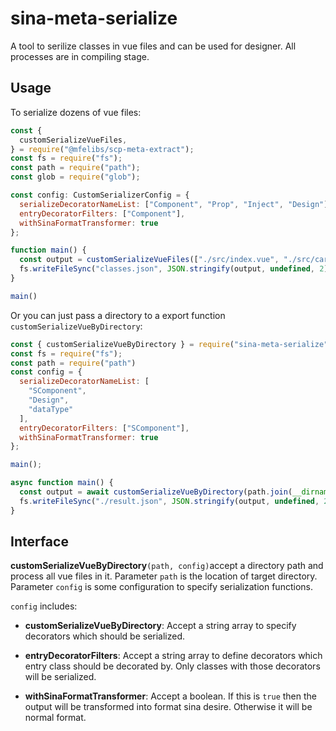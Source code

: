 # sina-meta-serialize
A tool to serilize classes in vue files and can be used for designer. All processes are in compiling stage.

## Usage
To serialize dozens of vue files:
```javascript
const {
  customSerializeVueFiles,
} = require("@mfelibs/scp-meta-extract");
const fs = require("fs");
const path = require("path");
const glob = require("glob");

const config: CustomSerializerConfig = {
  serializeDecoratorNameList: ["Component", "Prop", "Inject", "Design"],
  entryDecoratorFilters: ["Component"],
  withSinaFormatTransformer: true
};

function main() {
  const output = customSerializeVueFiles(["./src/index.vue", "./src/card.vue"], config);
  fs.writeFileSync("classes.json", JSON.stringify(output, undefined, 2));
}

main()
```

Or you can just pass a directory to a export function `customSerializeVueByDirectory`:
```javascript
const { customSerializeVueByDirectory } = require("sina-meta-serialize");
const fs = require("fs");
const path = require("path")
const config = {
  serializeDecoratorNameList: [
    "SComponent",
    "Design",
    "dataType"
  ],
  entryDecoratorFilters: ["SComponent"],
  withSinaFormatTransformer: true
};

main();

async function main() {
  const output = await customSerializeVueByDirectory(path.join(__dirname, "./src"), config);
  fs.writeFileSync("./result.json", JSON.stringify(output, undefined, 2));
}
```

## Interface

**customSerializeVueByDirectory**`(path, config)`accept a directory path and process all vue files in it. Parameter `path` is the location of target directory. Parameter `config` is some configuration to specify serialization functions.

`config` includes:

- **customSerializeVueByDirectory**: Accept a string array to specify decorators which should be serialized. 

- **entryDecoratorFilters**: Accept a string array to define decorators which entry class should be decorated by. Only classes with those decorators will be serialized.

- **withSinaFormatTransformer**: Accept a boolean. If this is `true` then the output will be transformed into format sina desire. Otherwise it will be normal format.
